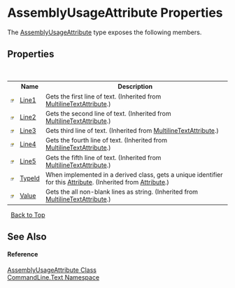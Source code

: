 # AssemblyUsageAttribute Properties
 

The <a href="T_CommandLine_Text_AssemblyUsageAttribute">AssemblyUsageAttribute</a> type exposes the following members.


## Properties
&nbsp;<table><tr><th></th><th>Name</th><th>Description</th></tr><tr><td>![Public property](media/pubproperty.gif "Public property")</td><td><a href="P_CommandLine_Text_MultilineTextAttribute_Line1">Line1</a></td><td>
Gets the first line of text.
 (Inherited from <a href="T_CommandLine_Text_MultilineTextAttribute">MultilineTextAttribute</a>.)</td></tr><tr><td>![Public property](media/pubproperty.gif "Public property")</td><td><a href="P_CommandLine_Text_MultilineTextAttribute_Line2">Line2</a></td><td>
Gets the second line of text.
 (Inherited from <a href="T_CommandLine_Text_MultilineTextAttribute">MultilineTextAttribute</a>.)</td></tr><tr><td>![Public property](media/pubproperty.gif "Public property")</td><td><a href="P_CommandLine_Text_MultilineTextAttribute_Line3">Line3</a></td><td>
Gets third line of text.
 (Inherited from <a href="T_CommandLine_Text_MultilineTextAttribute">MultilineTextAttribute</a>.)</td></tr><tr><td>![Public property](media/pubproperty.gif "Public property")</td><td><a href="P_CommandLine_Text_MultilineTextAttribute_Line4">Line4</a></td><td>
Gets the fourth line of text.
 (Inherited from <a href="T_CommandLine_Text_MultilineTextAttribute">MultilineTextAttribute</a>.)</td></tr><tr><td>![Public property](media/pubproperty.gif "Public property")</td><td><a href="P_CommandLine_Text_MultilineTextAttribute_Line5">Line5</a></td><td>
Gets the fifth line of text.
 (Inherited from <a href="T_CommandLine_Text_MultilineTextAttribute">MultilineTextAttribute</a>.)</td></tr><tr><td>![Public property](media/pubproperty.gif "Public property")</td><td><a href="https://docs.microsoft.com/dotnet/api/system.attribute.typeid#System_Attribute_TypeId" target="_blank">TypeId</a></td><td>
When implemented in a derived class, gets a unique identifier for this <a href="https://docs.microsoft.com/dotnet/api/system.attribute" target="_blank">Attribute</a>.
 (Inherited from <a href="https://docs.microsoft.com/dotnet/api/system.attribute" target="_blank">Attribute</a>.)</td></tr><tr><td>![Public property](media/pubproperty.gif "Public property")</td><td><a href="P_CommandLine_Text_MultilineTextAttribute_Value">Value</a></td><td>
Gets the all non-blank lines as string.
 (Inherited from <a href="T_CommandLine_Text_MultilineTextAttribute">MultilineTextAttribute</a>.)</td></tr></table>&nbsp;
<a href="#assemblyusageattribute-properties">Back to Top</a>

## See Also


#### Reference
<a href="T_CommandLine_Text_AssemblyUsageAttribute">AssemblyUsageAttribute Class</a><br /><a href="N_CommandLine_Text">CommandLine.Text Namespace</a><br />